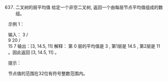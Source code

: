 637. 二叉树的层平均值
给定一个非空二叉树, 返回一个由每层节点平均值组成的数组。

 

示例 1：

输入：
    3
   / \
  9  20
    /  \
   15   7
输出：[3, 14.5, 11]
解释：
第 0 层的平均值是 3 ,  第1层是 14.5 , 第2层是 11 。因此返回 [3, 14.5, 11] 。
 

提示：

节点值的范围在32位有符号整数范围内。